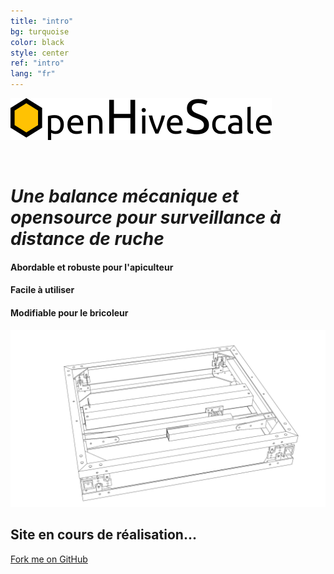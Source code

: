 ```yaml
---
title: "intro"
bg: turquoise
color: black
style: center
ref: "intro"
lang: "fr"
---
```

![logo](img/logo.png)

<br />

# *Une balance mécanique et opensource pour surveillance à distance de ruche*

#### Abordable et robuste pour l'apiculteur

#### Facile à utiliser

#### Modifiable pour le bricoleur

![wireframe](img/4.7_freestyle_render_transparent.png)

## Site en cours de réalisation...

<span id="forkongithub">
  <a href="{{ site.source_link }}" class="bg-blue">
    Fork me on GitHub
  </a>
</span>
